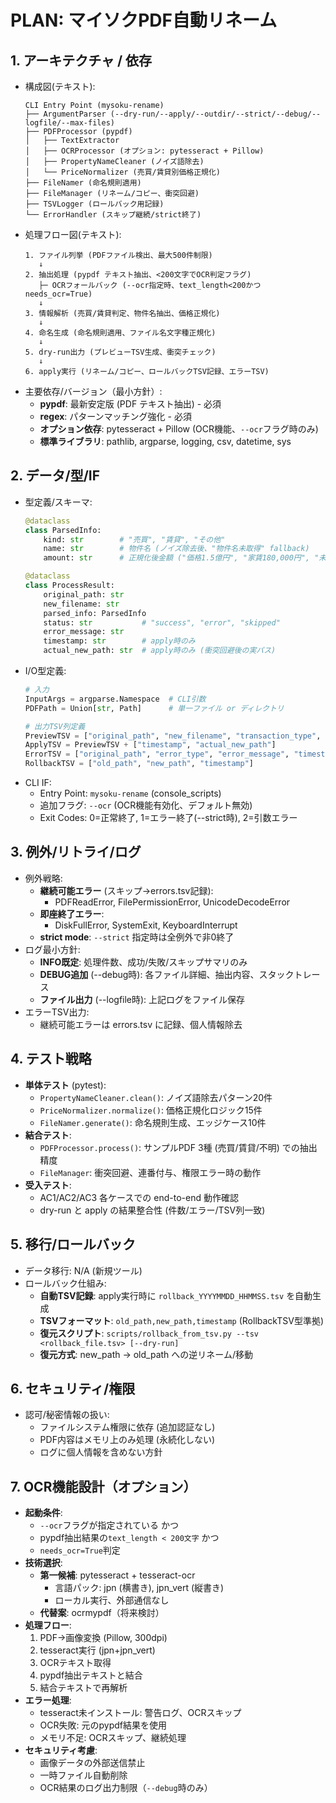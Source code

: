 # PLAN: マイソクPDF自動リネーム

## 1. アーキテクチャ / 依存
- 構成図(テキスト):
  ```
  CLI Entry Point (mysoku-rename)
  ├── ArgumentParser (--dry-run/--apply/--outdir/--strict/--debug/--logfile/--max-files)
  ├── PDFProcessor (pypdf)
  │   ├── TextExtractor
  │   ├── OCRProcessor (オプション: pytesseract + Pillow)
  │   ├── PropertyNameCleaner (ノイズ語除去)
  │   └── PriceNormalizer (売買/賃貸別価格正規化)
  ├── FileNamer (命名規則適用)
  ├── FileManager (リネーム/コピー、衝突回避)
  ├── TSVLogger (ロールバック用記録)
  └── ErrorHandler (スキップ継続/strict終了)
  ```
- 処理フロー図(テキスト):
  ```
  1. ファイル列挙 (PDFファイル検出、最大500件制限)
     ↓
  2. 抽出処理 (pypdf テキスト抽出、<200文字でOCR判定フラグ)
     ├─ OCRフォールバック (--ocr指定時、text_length<200かつneeds_ocr=True)
     ↓
  3. 情報解析 (売買/賃貸判定、物件名抽出、価格正規化)
     ↓
  4. 命名生成 (命名規則適用、ファイル名文字種正規化)
     ↓
  5. dry-run出力 (プレビューTSV生成、衝突チェック)
     ↓
  6. apply実行 (リネーム/コピー、ロールバックTSV記録、エラーTSV)
  ```
- 主要依存/バージョン（最小方針）:
  - **pypdf**: 最新安定版 (PDF テキスト抽出) - 必須
  - **regex**: パターンマッチング強化 - 必須
  - **オプション依存**: pytesseract + Pillow (OCR機能、`--ocr`フラグ時のみ)
  - **標準ライブラリ**: pathlib, argparse, logging, csv, datetime, sys

## 2. データ/型/IF
- 型定義/スキーマ:
  ```python
  @dataclass
  class ParsedInfo:
      kind: str        # "売買", "賃貸", "その他" 
      name: str        # 物件名 (ノイズ除去後、"物件名未取得" fallback)
      amount: str      # 正規化後金額 ("価格1.5億円", "家賃180,000円", "未取得")
  
  @dataclass  
  class ProcessResult:
      original_path: str
      new_filename: str 
      parsed_info: ParsedInfo
      status: str           # "success", "error", "skipped"
      error_message: str
      timestamp: str        # apply時のみ
      actual_new_path: str  # apply時のみ (衝突回避後の実パス)
  ```
- I/O型定義:
  ```python
  # 入力
  InputArgs = argparse.Namespace  # CLI引数
  PDFPath = Union[str, Path]      # 単一ファイル or ディレクトリ
  
  # 出力TSV列定義
  PreviewTSV = ["original_path", "new_filename", "transaction_type", "property_name", "price_normalized", "status", "error_message"]
  ApplyTSV = PreviewTSV + ["timestamp", "actual_new_path"]  
  ErrorTSV = ["original_path", "error_type", "error_message", "timestamp"]
  RollbackTSV = ["old_path", "new_path", "timestamp"]
  ```
- CLI IF:
  - Entry Point: `mysoku-rename` (console_scripts)
  - 追加フラグ: `--ocr` (OCR機能有効化、デフォルト無効)
  - Exit Codes: 0=正常終了, 1=エラー終了(--strict時), 2=引数エラー

## 3. 例外/リトライ/ログ
- 例外戦略:
  - **継続可能エラー** (スキップ→errors.tsv記録): 
    - PDFReadError, FilePermissionError, UnicodeDecodeError
  - **即座終了エラー**: 
    - DiskFullError, SystemExit, KeyboardInterrupt
  - **strict mode**: `--strict` 指定時は全例外で非0終了
- ログ最小方針:
  - **INFO既定**: 処理件数、成功/失敗/スキップサマリのみ
  - **DEBUG追加** (--debug時): 各ファイル詳細、抽出内容、スタックトレース
  - **ファイル出力** (--logfile時): 上記ログをファイル保存
- エラーTSV出力: 
  - 継続可能エラーは errors.tsv に記録、個人情報除去

## 4. テスト戦略
- **単体テスト** (pytest):
  - `PropertyNameCleaner.clean()`: ノイズ語除去パターン20件
  - `PriceNormalizer.normalize()`: 価格正規化ロジック15件
  - `FileNamer.generate()`: 命名規則生成、エッジケース10件
- **結合テスト**:
  - `PDFProcessor.process()`: サンプルPDF 3種 (売買/賃貸/不明) での抽出精度
  - `FileManager`: 衝突回避、連番付与、権限エラー時の動作
- **受入テスト**:
  - AC1/AC2/AC3 各ケースでの end-to-end 動作確認
  - dry-run と apply の結果整合性 (件数/エラー/TSV列一致)

## 5. 移行/ロールバック
- データ移行: N/A (新規ツール)
- ロールバック仕組み:
  - **自動TSV記録**: apply実行時に `rollback_YYYYMMDD_HHMMSS.tsv` を自動生成
  - **TSVフォーマット**: `old_path,new_path,timestamp` (RollbackTSV型準拠)
  - **復元スクリプト**: `scripts/rollback_from_tsv.py --tsv <rollback_file.tsv> [--dry-run]`
  - **復元方式**: new_path → old_path への逆リネーム/移動

## 6. セキュリティ/権限
- 認可/秘密情報の扱い:
  - ファイルシステム権限に依存 (追加認証なし)
  - PDF内容はメモリ上のみ処理 (永続化しない)
  - ログに個人情報を含めない方針

## 7. OCR機能設計（オプション）
- **起動条件**:
  - `--ocr`フラグが指定されている かつ
  - pypdf抽出結果の`text_length < 200文字` かつ
  - `needs_ocr=True`判定
- **技術選択**:
  - **第一候補**: pytesseract + tesseract-ocr
    - 言語パック: jpn (横書き), jpn_vert (縦書き)
    - ローカル実行、外部通信なし
  - **代替案**: ocrmypdf（将来検討）
- **処理フロー**:
  1. PDF→画像変換 (Pillow, 300dpi)
  2. tesseract実行 (jpn+jpn_vert)
  3. OCRテキスト取得
  4. pypdf抽出テキストと結合
  5. 結合テキストで再解析
- **エラー処理**:
  - tesseract未インストール: 警告ログ、OCRスキップ
  - OCR失敗: 元のpypdf結果を使用
  - メモリ不足: OCRスキップ、継続処理
- **セキュリティ考慮**:
  - 画像データの外部送信禁止
  - 一時ファイル自動削除
  - OCR結果のログ出力制限（`--debug`時のみ）
